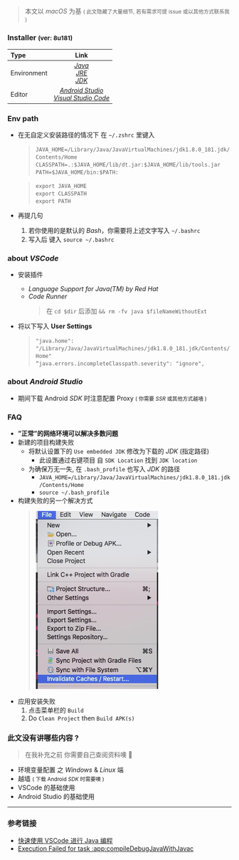 > 本文以 *macOS* 为基  <small>( 此文隐藏了大量细节, 若有需求可提 issue 或以其他方式联系我 )</small> 

### Installer <small>(ver: 8u181)</small>

| Type | Link | 
| :--- | :---: | 
| Environment | [*Java*](https://www.java.com/zh_CN/download/mac_download.jsp) <br>[*JRE*](https://www.oracle.com/technetwork/java/javase/downloads/jre8-downloads-2133155.html) <br>[*JDK*](https://www.oracle.com/technetwork/java/javase/downloads/jdk8-downloads-2133151.html) |
| Editor | [*Android Studio*](https://developer.android.com/studio/#downloads) <br>[*Visual Studio Code*](https://code.visualstudio.com/#alt-downloads) | 

### Env path
- 在无自定义安装路径的情况下 在 ```~/.zshrc``` 里键入 
    > ```JAVA_HOME=/Library/Java/JavaVirtualMachines/jdk1.8.0_181.jdk/Contents/Home```<br>```CLASSPATH=.:$JAVA_HOME/lib/dt.jar:$JAVA_HOME/lib/tools.jar```<br>```PATH=$JAVA_HOME/bin:$PATH:```
    
    > ```export JAVA_HOME```<br>```export CLASSPATH```<br>```export PATH```
- 再提几句
    1. 若你使用的是默认的 *Bash*，你需要将上述文字写入 ```~/.bashrc``` 
    2. 写入后 键入 ```source ~/.bashrc``` 

### about *VSCode*
- 安装插件 
    - *Language Support for Java(TM) by Red Hat*
    - *Code Runner*
        > 在 ```cd $dir``` 后添加 ```&& rm -fv java $fileNameWithoutExt```

- 将以下写入 **User Settings**
    > ```"java.home": "/Library/Java/JavaVirtualMachines/jdk1.8.0_181.jdk/Contents/Home"```<br>```“java.errors.incompleteClasspath.severity": "ignore",```

### about *Android Studio* 
- 期间下载 Android *SDK* 时注意配置 Proxy  <small>( 你需要 *SSR* 或其他方式越墙 )</small>

### FAQ
- **”正常”的网络环境可以解决多数问题**
- 新建的项目构建失败 
    + 将默认设置下的 ```Use embedded JDK``` 修改为下载的 *JDK* (指定路径)
        - 此设置通过右键项目 自 ```SDK Location``` 找到 ```JDK location```  
    + 为确保万无一失, 在 ```.bash_profile``` 也写入 *JDK* 的路径
        - ```JAVA_HOME=/Library/Java/JavaVirtualMachines/jdk1.8.0_181.jdk/Contents/Home``` 
        - ```source ~/.bash_profile```
- 构建失败的另一个解决方式 
    > ![ ](./img/002_android_dev_build_fail.jpg)
- 应用安装失败 
    1. 点击菜单栏的 ```Build``` 
    2. Do ```Clean Project``` then ```Build APK(s)``` 

### 此文没有讲哪些内容 ?
> 在我补充之前 你需要自己查阅资料噢 🙂

- 环境变量配置 之 *Windows* & *Linux* 端
- 越墙  <small>( 下载 Android *SDK* 时需要噢 )</small>
- VSCode 的基础使用
- Android Studio 的基础使用 

<hr> 

### 参考链接
- [快速使用 VSCode 进行 Java 编程](https://juejin.im/post/5ac193cd6fb9a028d208161c)
- [Execution Failed for task :app:compileDebugJavaWithJavac](https://stackoverflow.com/a/37896157)
